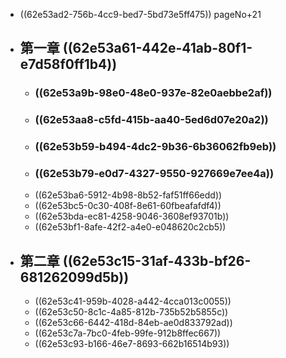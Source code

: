 - ((62e53ad2-756b-4cc9-bed7-5bd73e5ff475))  pageNo+21
- ## 第一章 ((62e53a61-442e-41ab-80f1-e7d58f0ff1b4))
	- ### ((62e53a9b-98e0-48e0-937e-82e0aebbe2af))
	- ### ((62e53aa8-c5fd-415b-aa40-5ed6d07e20a2))
	- ### ((62e53b59-b494-4dc2-9b36-6b36062fb9eb))
	- ### ((62e53b79-e0d7-4327-9550-927669e7ee4a))
	- ((62e53ba6-5912-4b98-8b52-faf51ff66edd))
	- ((62e53bc5-0c30-408f-8e61-60fbeafafdf4))
	- ((62e53bda-ec81-4258-9046-3608ef93701b))
	- ((62e53bf1-8afe-42f2-a4e0-e048620c2cb5))
- ## 第二章 ((62e53c15-31af-433b-bf26-681262099d5b))
	- ((62e53c41-959b-4028-a442-4cca013c0055))
	- ((62e53c50-8c1c-4a85-812b-735b52b5855c))
	- ((62e53c66-6442-418d-84eb-ae0d833792ad))
	- ((62e53c7a-7bc0-4feb-99fe-912b8ffec667))
	- ((62e53c93-b166-46e7-8693-662b16514b93))